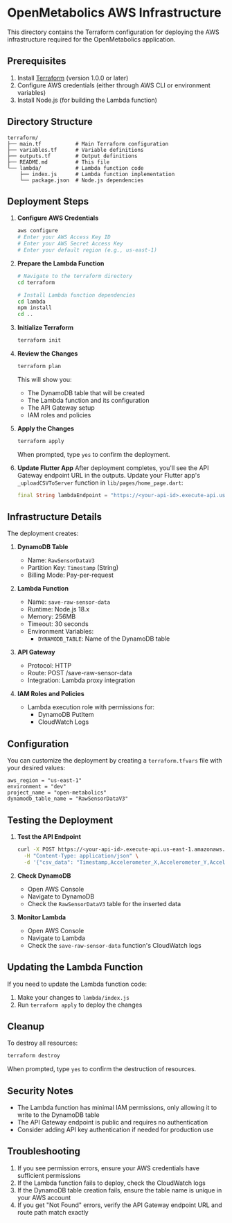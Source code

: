 # OpenMetabolics AWS Infrastructure

This directory contains the Terraform configuration for deploying the AWS infrastructure required for the OpenMetabolics application.

## Prerequisites

1. Install [Terraform](https://www.terraform.io/downloads.html) (version 1.0.0 or later)
2. Configure AWS credentials (either through AWS CLI or environment variables)
3. Install Node.js (for building the Lambda function)

## Directory Structure

```
terraform/
├── main.tf           # Main Terraform configuration
├── variables.tf      # Variable definitions
├── outputs.tf        # Output definitions
├── README.md         # This file
└── lambda/           # Lambda function code
    ├── index.js      # Lambda function implementation
    └── package.json  # Node.js dependencies
```

## Deployment Steps

1. **Configure AWS Credentials**

   ```bash
   aws configure
   # Enter your AWS Access Key ID
   # Enter your AWS Secret Access Key
   # Enter your default region (e.g., us-east-1)
   ```

2. **Prepare the Lambda Function**

   ```bash
   # Navigate to the terraform directory
   cd terraform

   # Install Lambda function dependencies
   cd lambda
   npm install
   cd ..
   ```

3. **Initialize Terraform**

   ```bash
   terraform init
   ```

4. **Review the Changes**

   ```bash
   terraform plan
   ```

   This will show you:

   - The DynamoDB table that will be created
   - The Lambda function and its configuration
   - The API Gateway setup
   - IAM roles and policies

5. **Apply the Changes**

   ```bash
   terraform apply
   ```

   When prompted, type `yes` to confirm the deployment.

6. **Update Flutter App**
   After deployment completes, you'll see the API Gateway endpoint URL in the outputs.
   Update your Flutter app's `_uploadCSVToServer` function in `lib/pages/home_page.dart`:
   ```dart
   final String lambdaEndpoint = "https://<your-api-id>.execute-api.us-east-1.amazonaws.com/dev/save-raw-sensor-data";
   ```

## Infrastructure Details

The deployment creates:

1. **DynamoDB Table**

   - Name: `RawSensorDataV3`
   - Partition Key: `Timestamp` (String)
   - Billing Mode: Pay-per-request

2. **Lambda Function**

   - Name: `save-raw-sensor-data`
   - Runtime: Node.js 18.x
   - Memory: 256MB
   - Timeout: 30 seconds
   - Environment Variables:
     - `DYNAMODB_TABLE`: Name of the DynamoDB table

3. **API Gateway**

   - Protocol: HTTP
   - Route: POST /save-raw-sensor-data
   - Integration: Lambda proxy integration

4. **IAM Roles and Policies**
   - Lambda execution role with permissions for:
     - DynamoDB PutItem
     - CloudWatch Logs

## Configuration

You can customize the deployment by creating a `terraform.tfvars` file with your desired values:

```hcl
aws_region = "us-east-1"
environment = "dev"
project_name = "open-metabolics"
dynamodb_table_name = "RawSensorDataV3"
```

## Testing the Deployment

1. **Test the API Endpoint**

   ```bash
   curl -X POST https://<your-api-id>.execute-api.us-east-1.amazonaws.com/dev/sensor-data \
     -H "Content-Type: application/json" \
     -d '{"csv_data": "Timestamp,Accelerometer_X,Accelerometer_Y,Accelerometer_Z,Gyroscope_X,Gyroscope_Y,Gyroscope_Z,Gyro_L2_Norm\n1.0,0.1,0.2,0.3,0.4,0.5,0.6,0.7"}'
   ```

2. **Check DynamoDB**

   - Open AWS Console
   - Navigate to DynamoDB
   - Check the `RawSensorDataV3` table for the inserted data

3. **Monitor Lambda**
   - Open AWS Console
   - Navigate to Lambda
   - Check the `save-raw-sensor-data` function's CloudWatch logs

## Updating the Lambda Function

If you need to update the Lambda function code:

1. Make your changes to `lambda/index.js`
2. Run `terraform apply` to deploy the changes

## Cleanup

To destroy all resources:

```bash
terraform destroy
```

When prompted, type `yes` to confirm the destruction of resources.

## Security Notes

- The Lambda function has minimal IAM permissions, only allowing it to write to the DynamoDB table
- The API Gateway endpoint is public and requires no authentication
- Consider adding API key authentication if needed for production use

## Troubleshooting

1. If you see permission errors, ensure your AWS credentials have sufficient permissions
2. If the Lambda function fails to deploy, check the CloudWatch logs
3. If the DynamoDB table creation fails, ensure the table name is unique in your AWS account
4. If you get "Not Found" errors, verify the API Gateway endpoint URL and route path match exactly
